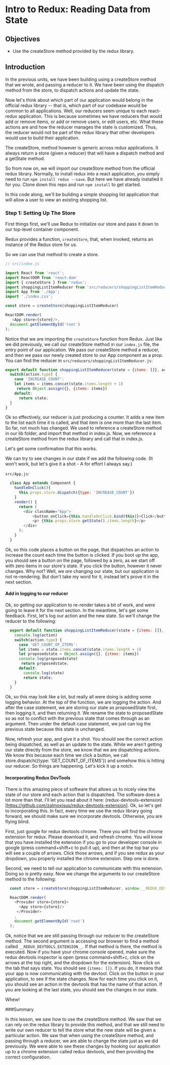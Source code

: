 # Intro to Redux: Reading Data from State

## Objectives

* Use the createStore method provided by the redux library.

## Introduction

In the previous units, we have been building using a createStore method that we wrote, and passing a reducer to it.  We have been using the dispatch method from the store, to dispatch actions and update the state.

Now let's think about which part of our application would belong in the official redux library -- that is, which part of our codebase would be common to all applications.  Well, our reducers seem unique to each react-redux application.  This is because sometimes we have reducers that would add or remove items, or add or remove users, or edit users, etc.  What these actions are and how the reducer manages the state is customized.  Thus, the reducer would not be part of the redux library that other developers would use to build their application.   

The createStore, method however is generic across redux applications.  It always return a store (given a reducer) that will have a dispatch method and a getState method.  

So from now on, we will import our createStore method from the official redux library.  Normally, to install redux into a react application, you simply need to run `npm install redux --save`.  But here we have already installed it for you.  Clone down this repo and run `npm install` to get started.

In this code along, we'll be building a simple shopping list application that will allow a user to view an existing shopping list.

### Step 1: Setting Up The Store

First things first, we'll use Redux to initialize our store and pass it down to our top-level container component.

Redux provides a function, `createStore`, that, when invoked, returns an instance of the Redux store for us.

So we can use that method to create a store.

```javascript
// src/index.js

import React from 'react';
import ReactDOM from 'react-dom'
import { createStore } from 'redux';
import shoppingListItemReducer from 'src/reducers/shoppingListItemReducer.js'
import App from './App';
import './index.css';

const store = createStore(shoppingListItemReducer)

ReactDOM.render(
   <App store={store}/>,
  document.getElementById('root')
);
```

Notice that we are importing the `createStore` function from Redux. Just like we did previously, we call our createStore method in our `index.js` file, the entry point of our application.  We pass our createStore method a reducer, and then we pass our newly created store to our App component as a prop.  You can find the reducer in `src/reducers/shoppingListItemReducer.js`:

```javascript
export default function shoppingListItemReducer(state = {items: []}, action) {
  switch(action.type) {
    case 'INCREASE_COUNT':
    let items = items.concat(state.items.length + 1)
     return Object.assign({}, {items: items})
    default:
      return state;
  }
}
```

Ok so effectively, our reducer is just producing a counter.  It adds a new item to the list each time it is called, and that item is one more than the last item. So far, not much has changed.  We used to reference a createStore method in our lib folder, and import that method in index.js.  Now, we reference a createStore method from the redux library and call that in index.js.

Let's get some confirmation that this works.  

We can try to see changes in our state if we add the following code.  (It won't work, but let's give it a shot - A for effort I always say.)

`src/App.js`:

```javascript
  class App extends Component {
    handleOnClick(){
      this.props.store.dispatch({type: 'INCREASE_COUNT'})
    }
    render() {
      return (
        <div className="App">
            <button onClick={this.handleOnClick.bind(this)}>Click</button>
            <p> {this.props.store.getState().items.length}</p>
        </div>
      );
    }
  }
```

Ok, so this code places a button on the page, that dispatches an action to increase the count each time the button is clicked.  If you boot up the app, you should see a button on the page, followed by a zero, as we start off with zero items in our store's state.  If you click the button, however it never changes.  Why not?  Well, we *are* changing our state, but our application is not re-rendering. But don't take my word for it, instead let's prove it in the next section.

#### Add in logging to our reducer

Ok, so getting our application to re-render takes a bit of work, and were going to leave it for the next section.  In the meantime, let's get some feedback.  First, let's log our action and the new state.  So we'll change the reducer to the following:
```javascript
  export default function shoppingListItemReducer(state = {items: []}, action) {
    console.log(action)
    switch(action.type) {
      case 'GET_COUNT_OF_ITEMS':
      let items = state.items.concat(state.items.length + 1)
      let proposedstate = Object.assign({}, {items: items})
      console.log(proposedstate)
       return proposedstate;
      default:
        console.log(state)
        return state;
    }
  }
```
Ok, so this may look like a lot, but really all were doing is adding some logging behavior.  At the top of the function, we are logging the action.  And after the case statement, we are storing our state as proposedState first, then logging it, and then returning it.  We rename the state to proposedState so as not to conflict with the previous state that comes through as an argument.  Then under the default case statement, we just can log the previous state because this state is unchanged.  

Now, refresh your app, and give it a shot.  You should see the correct action being dispatched, as well as an update to the state.  While we aren't getting our state directly from the store, we know that we are dispatching actions.  We know this because each time we click a button, we call store.dispatch({type: 'GET_COUNT_OF_ITEMS'}) and somehow this is hitting our reducer.  So things are happening.  Let's kick it up a notch.  

#### Incorporating Redux DevTools

There is this amazing piece of software that allows us to nicely view the state of our store and each action that is dispatched.  The software does a lot more than that.  I'll let you read about it here: (redux-devtools-extension)[https://github.com/zalmoxisus/redux-devtools-extension].  Ok, so let's get to incorporating this.  In fact, every time we use the redux library going forward, we should make sure we incorporate devtools.  Otherwise, you are flying blind.

First, just google for redux devtools chrome.  There you will find the chrome extension for redux.  Please download it, and refresh chrome.  You will know that you have installed the extension if you go to your developer console in google (press command+shift+c to pull it up), and then at the top bar you will see a couple of arrows.  Click those arrows, and if you see redux as your dropdown, you properly installed the chrome extension. Step one is done.

Second, we need to tell our application to communicate with this extension.  Doing so is pretty easy.  Now we change the arguments to our createStore method to the following:

```javascript
  const store = createStore(shoppingListItemReducer, window.__REDUX_DEVTOOLS_EXTENSION__ && window.__REDUX_DEVTOOLS_EXTENSION__());

  ReactDOM.render(
    <Provider store={store}>
      <App store={store}/>
     </Provider>
    ,
    document.getElementById('root')
  );
```

Ok, notice that we are still passing through our reducer to the createStore method.  The second argument is accessing our browser to find a method called `__REDUX_DEVTOOLS_EXTENSION__`.  If that method is there, the method is executed.  Now if you have your chrome console opened, make sure the redux devtools inspector is open (press command+shift+c, click on the arrows at the top right, and the dropdown for the extension).  Now click on the tab that says state.  You should see `{items: []}`.  If you do, it means that your app is now communicating with the devtool.  Click on the button in your application, to see if the state changes.  Now for each time you click on it, you should see an action in the devtools that has the name of that action.  If you are looking at the last state, you should see the changes in our state.

Whew!

###Summary

In this lesson, we saw how to use the createStore method.  We saw that we can rely on the redux library to provide this method, and that we still need to write our own reducer to tell the store what the new state will be given a particular action.  We saw that when using the createStore method, and passing through a reducer, we are able to change the state just as we did previously.  We were able to see these changes by hooking our application up to a chrome extension called redux devtools, and then providing the correct configuration.
